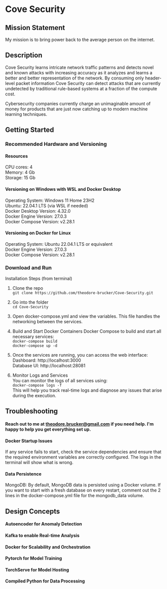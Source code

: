 # Cove Security

## Mission Statement

My mission is to bring power back to the average person on the internet.

## Description
Cove Security learns intricate network traffic patterns and detects novel and known attacks with increasing accuracy as it analyzes and learns a better and better representation of the network. By consuming only header-level packet information Cove Security can detect attacks that are currently undetected by traditional rule-based systems at a fraction of the compute cost.  

Cybersecurity companies currently charge an unimaginable amount of money for products that are just now catching up to modern machine learning techniques.

## Getting Started
### Recommended Hardware and Versioning

#### Resources  
CPU cores: 4  
Memory: 4 Gb  
Storage: 15 Gb

#### Versioning on Windows with WSL and Docker Desktop
Operating System: Windows 11 Home 23H2  
Ubuntu: 22.04.1 LTS (via WSL if needed)  
Docker Desktop Version: 4.32.0  
Docker Engine Version: 27.0.3  
Docker Compose Version: v2.28.1

#### Versioning on Docker for Linux
Operating System: Ubuntu 22.04.1 LTS or equivalent  
Docker Engine Version: 27.0.3  
Docker Compose Version: v2.28.1

### Download and Run
Installation Steps (from terminal)
1. Clone the repo  
   ```git clone https://github.com/theodore-brucker/Cove-Security.git```
2. Go into the folder  
   ```cd Cove-Security```
3. Open docker-compose.yml and view the variables. This file handles the networking between the services.
4. Build and Start Docker Containers
Docker Compose to build and start all necessary services:  
```docker-compose build```  
```docker-compose up -d```  

5. Once the services are running, you can access the web interface:  
Dashboard: http://localhost:3000  
Database UI: http://localhost:28081

6. Monitor Logs and Services  
You can monitor the logs of all services using:  
```docker-compose logs -f```  
This will help you track real-time logs and diagnose any issues that arise during the execution.

## Troubleshooting

#### Reach out to me at theodore.brucker@gmail.com if you need help. I'm happy to help you get everything set up.

#### Docker Startup Issues  
If any service fails to start, check the service dependencies and ensure that the required environment variables are correctly configured. The logs in the terminal will show what is wrong.

#### Data Persistence
MongoDB: By default, MongoDB data is persisted using a Docker volume. If you want to start with a fresh database on every restart, comment out the 2 lines in the docker-compose.yml file for the mongodb_data volume.


## Design Concepts

#### Autoencoder for Anomaly Detection

#### Kafka to enable Real-time Analysis

#### Docker for Scalability and Orchestration

#### Pytorch for Model Training

#### TorchServe for Model Hosting

#### Compiled Python for Data Processing
